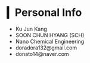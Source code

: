 
<h1>▎Personal Info</h1>
<ul>
  <li>Ku Jun Kang</li>
  <li>SOON CHUN HYANG (SCH)</li>
  <li>Nano Chemical Engineering</li>
  <li>doradora132@gmail.com</li>
  <li>donato14@naver.com</li>
</ul>

